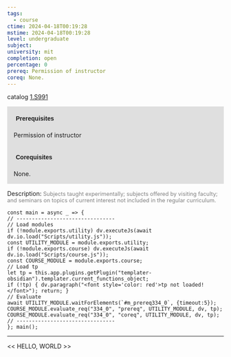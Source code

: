 ```yaml
---
tags:
  - course
ctime: 2024-04-18T00:19:28
mstime: 2024-04-18T00:19:28
level: undergraduate
subject: 
university: mit
completion: open
percentage: 0
prereq: Permission of instructor
coreq: None.
---
```


catalog [1.S991](http://student.mit.edu/catalog/m1c.html#1.S991)

<span style="display: block; padding: 15px; background-color: rgb(100, 100, 100, 0.2);"><font id="m_prereq334_0" style="display: block; font-family: Arial, sans-serif; font-weight: bold; padding: 5px">Prerequisites</font><br><span id="prereq334_0">Permission of instructor</span></span>
<span style="display: block; padding: 15px; background-color: rgb(100, 100, 100, 0.2);"><font id="m_coreq334_0" style="display: block; font-family: Arial, sans-serif; font-weight: bold; padding: 5px">Corequisites</font><br><span id="coreq334_0">None.</span></span>

<font style="">Description:</font>
<font style="color: grey; font-size: 0.8rem;">Subjects taught experimentally; subjects offered by visiting faculty; and seminars on topics of current interest not included in the regular curriculum.</font>

```dataviewjs
const main = async _ => {
// --------------------------------
// Load modules
if (!module.exports.utility) dv.executeJs(await dv.io.load("Scripts/utility.js"));
const UTILITY_MODULE = module.exports.utility;
if (!module.exports.course) dv.executeJs(await dv.io.load("Scripts/course.js"));
const COURSE_MODULE = module.exports.course;
// Load tp
let tp = this.app.plugins.getPlugin("templater-obsidian").templater.current_functions_object;
if (!tp) { dv.paragraph("<font style='color: red'>tp not loaded!</font>"); return; }
// Evaluate
await UTILITY_MODULE.waitForElements(`#m_prereq334_0`, {timeout:5});
COURSE_MODULE.evaluate_req("334_0", "prereq", UTILITY_MODULE, dv, tp);
COURSE_MODULE.evaluate_req("334_0", "coreq", UTILITY_MODULE, dv, tp);
// --------------------------------
}; main();
```

---

<< HELLO, WORLD >>
